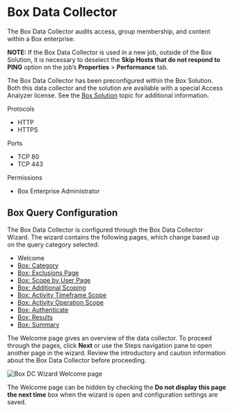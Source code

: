 # Box Data Collector

The Box Data Collector audits access, group membership, and content within a Box enterprise.

**NOTE:** If the Box Data Collector is used in a new job, outside of the Box Solution, it is
necessary to deselect the **Skip Hosts that do not respond to PING** option on the job’s
**Properties** > **Performance** tab.

The Box Data Collector has been preconfigured within the Box Solution. Both this data collector and
the solution are available with a special Access Analyzer license. See the
[Box Solution](/docs/accessanalyzer/12.0/solutions/box/overview.md) topic for additional information.

Protocols

- HTTP
- HTTPS

Ports

- TCP 80
- TCP 443

Permissions

- Box Enterprise Administrator

## Box Query Configuration

The Box Data Collector is configured through the Box Data Collector Wizard. The wizard contains the
following pages, which change based up on the query category selected:

- Welcome
- [Box: Category](/docs/accessanalyzer/12.0/admin/datacollector/box/category.md)
- [Box: Exclusions Page](/docs/accessanalyzer/12.0/admin/datacollector/box/exclusions.md)
- [Box: Scope by User Page](/docs/accessanalyzer/12.0/admin/datacollector/box/scopebyuser.md)
- [Box: Additional Scoping](/docs/accessanalyzer/12.0/admin/datacollector/box/additionalscoping.md)
- [Box: Activity Timeframe Scope](/docs/accessanalyzer/12.0/admin/datacollector/box/activitytimeframescope.md)
- [Box: Activity Operation Scope](/docs/accessanalyzer/12.0/admin/datacollector/box/activityoperationscope.md)
- [Box: Authenticate](/docs/accessanalyzer/12.0/admin/datacollector/box/authenticate.md)
- [Box: Results](/docs/accessanalyzer/12.0/admin/datacollector/box/results.md)
- [Box: Summary](/docs/accessanalyzer/12.0/admin/datacollector/box/summary.md)

The Welcome page gives an overview of the data collector. To proceed through the pages, click
**Next** or use the Steps navigation pane to open another page in the wizard. Review the
introductory and caution information about the Box Data Collector before proceeding.

![Box DC Wizard Welcome page](/img/product_docs/accessanalyzer/12.0/admin/datacollector/box/welcome.webp)

The Welcome page can be hidden by checking the **Do not display this page the next time** box when
the wizard is open and configuration settings are saved.

